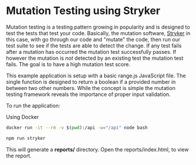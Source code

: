 # Mutation Testing using Stryker

Mutation testing is a testing pattern growing in popularity and is designed to test the tests that test your code. Basically, the mutation software, [Stryker]() in this case, with go through our code and "mutate" the code, then run our test suite to see if the tests are able to detect the change. If any test fails after a mutation has occurred the mutation test successfully passes. If however the mutation is *not* detected by an existing test the mutation test fails. The goal is to have a high mutation test score.

This example application is setup with a basic range.js JavaScript file. The single function is designed to return a boolean if a provided number in between two other numbers. While the concept is simple the mutation testing framework reveals the importance of proper input validation.

To run the application:

Using Docker

```sh
docker run -it --rm -v $(pwd):/api -w="/api" node bash
```

```sh
npm run stryker
```

This will generate a **reports/** directory. Open the reports/index.html, to view the report.